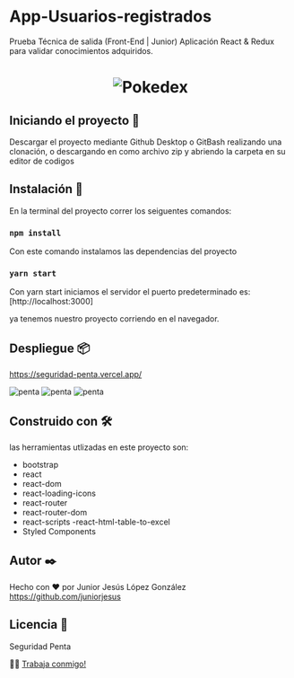 # App-Usuarios-registrados
Prueba Técnica de salida (Front-End | Junior) Aplicación React &amp; Redux para validar  conocimientos adquiridos.

<h1 align="center">
  <img alt="Pokedex" src="https://res.cloudinary.com/djbaqvlnn/image/upload/v1644265292/Captura_de_pantalla_2022-02-07_151748_au9eh4.jpg" />
</h1>

## Iniciando el proyecto  🚀

Descargar el proyecto mediante Github Desktop o GitBash realizando una clonación, o descargando
en como archivo zip y abriendo la carpeta en su editor de codigos


## Instalación 🔧

En la terminal del proyecto correr los seiguentes comandos:

### `npm install`

Con este comando instalamos las dependencias del proyecto

### `yarn start`

Con yarn start iniciamos el servidor el puerto predeterminado es:
[http://localhost:3000]

ya tenemos nuestro proyecto corriendo en el navegador.

## Despliegue 📦

https://seguridad-penta.vercel.app/

  <img alt="penta" src="https://res.cloudinary.com/djbaqvlnn/image/upload/v1644265292/Captura_de_pantalla_2022-02-07_151821_h7dd8c.jpg" />
  
  <img alt="penta" src="https://res.cloudinary.com/djbaqvlnn/image/upload/v1644265292/Captura_de_pantalla_2022-02-07_151951_nkn90b.jpg" />
  
  <img alt="penta" src="https://res.cloudinary.com/djbaqvlnn/image/upload/v1644265282/Captura_de_pantalla_2022-02-07_152038_xg3k3p.jpg" />
  
  


## Construido con 🛠️

las herramientas utlizadas en este proyecto son:


- bootstrap
- react
- react-dom
- react-loading-icons
- react-router
- react-router-dom
- react-scripts
-react-html-table-to-excel
- Styled Components



## Autor ✒️

 Hecho con ❤️ por Junior Jesús López González
https://github.com/juniorjesus

## Licencia 📄

Seguridad Penta

👋🏻 [Trabaja conmigo!](https://github.com/juniorjesus)
